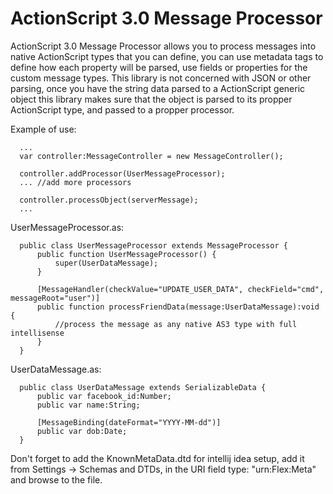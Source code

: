 ActionScript 3.0 Message Processor
=====

ActionScript 3.0 Message Processor allows you to process messages into native ActionScript types that you can define, you can use metadata tags to define how each property will be parsed, use fields or properties for the custom message types.
This library is not concerned with JSON or other parsing, once you have the string data parsed to a ActionScript generic object this library makes sure that the object is parsed to its propper ActionScript type, and passed to a propper processor.

Example of use:

      ...
      var controller:MessageController = new MessageController();
      
      controller.addProcessor(UserMessageProcessor);
      ... //add more processors
      
      controller.processObject(serverMessage);
      ...

UserMessageProcessor.as:


      public class UserMessageProcessor extends MessageProcessor {
          public function UserMessageProcessor() {
              super(UserDataMessage);
          }

          [MessageHandler(checkValue="UPDATE_USER_DATA", checkField="cmd", messageRoot="user")]
          public function processFriendData(message:UserDataMessage):void {
              //process the message as any native AS3 type with full intellisense
          }
      }
      
UserDataMessage.as:
   
      
      public class UserDataMessage extends SerializableData {
          public var facebook_id:Number;
          public var name:String;
      
          [MessageBinding(dateFormat="YYYY-MM-dd")]
          public var dob:Date;
      }


Don't forget to add the KnownMetaData.dtd for intellij idea setup, add it from Settings -> Schemas and DTDs, in the URI field type: "urn:Flex:Meta" and browse to the file.
